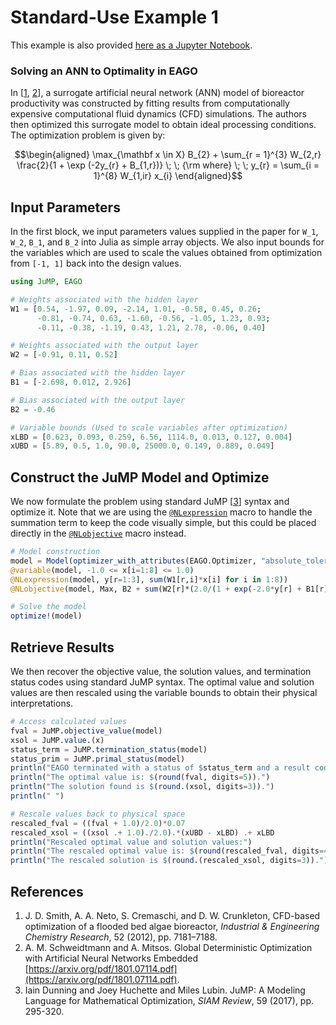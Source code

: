 # Standard-Use Example 1

This example is also provided [here as a Jupyter Notebook](https://github.com/PSORLab/EAGO-notebooks/blob/master/notebooks/nlpopt_explicit_ann.ipynb).

### Solving an ANN to Optimality in EAGO

In [[1](#References), [2](#References)], a surrogate artificial neural network (ANN) model of bioreactor productivity was constructed by fitting results from computationally expensive computational fluid dynamics (CFD) simulations. The authors then optimized this surrogate model to obtain ideal processing conditions. The optimization problem is given by:

```math
\begin{aligned}
\max_{\mathbf x \in X} B_{2} + \sum_{r = 1}^{3} W_{2,r} \frac{2}{1 + \exp (-2y_{r} + B_{1,r})} \; \; {\rm where} \; \; y_{r} = \sum_{i = 1}^{8} W_{1,ir} x_{i}
\end{aligned}
```

## Input Parameters

In the first block, we input parameters values supplied in the paper for ``W_1``, ``W_2``, ``B_1``, and ``B_2`` into Julia as simple array objects. We also input bounds for the variables which are used to scale the values obtained from optimization from ``[-1, 1]`` back into the design values.

```julia
using JuMP, EAGO

# Weights associated with the hidden layer
W1 = [0.54, -1.97, 0.09, -2.14, 1.01, -0.58, 0.45, 0.26;
      -0.81, -0.74, 0.63, -1.60, -0.56, -1.05, 1.23, 0.93;
      -0.11, -0.38, -1.19, 0.43, 1.21, 2.78, -0.06, 0.40]

# Weights associated with the output layer
W2 = [-0.91, 0.11, 0.52]

# Bias associated with the hidden layer
B1 = [-2.698, 0.012, 2.926]

# Bias associated with the output layer
B2 = -0.46

# Variable bounds (Used to scale variables after optimization)
xLBD = [0.623, 0.093, 0.259, 6.56, 1114.0, 0.013, 0.127, 0.004]
xUBD = [5.89, 0.5, 1.0, 90.0, 25000.0, 0.149, 0.889, 0.049]
```

## Construct the JuMP Model and Optimize

We now formulate the problem using standard JuMP [[3](#References)] syntax and optimize it. Note that we are using the [`@NLexpression`](https://jump.dev/JuMP.jl/stable/api/JuMP/#JuMP.@NLexpression) macro to handle the summation term to keep the code visually simple, but this could be placed directly in the [`@NLobjective`](https://jump.dev/JuMP.jl/stable/api/JuMP/#JuMP.@NLobjective) macro instead.

```julia
# Model construction
model = Model(optimizer_with_attributes(EAGO.Optimizer, "absolute_tolerance" => 0.001))
@variable(model, -1.0 <= x[i=1:8] <= 1.0)
@NLexpression(model, y[r=1:3], sum(W1[r,i]*x[i] for i in 1:8))
@NLobjective(model, Max, B2 + sum(W2[r]*(2.0/(1 + exp(-2.0*y[r] + B1[r]))) for r=1:3))

# Solve the model
optimize!(model)
```

## Retrieve Results

We then recover the objective value, the solution values, and termination status codes using standard JuMP syntax. The optimal value and solution values are then rescaled using the variable bounds to obtain their physical interpretations.

```julia
# Access calculated values
fval = JuMP.objective_value(model)
xsol = JuMP.value.(x)
status_term = JuMP.termination_status(model)
status_prim = JuMP.primal_status(model)
println("EAGO terminated with a status of $status_term and a result code of $status_prim.")
println("The optimal value is: $(round(fval, digits=5)).")
println("The solution found is $(round.(xsol, digits=3)).")
println(" ")

# Rescale values back to physical space
rescaled_fval = ((fval + 1.0)/2.0)*0.07
rescaled_xsol = ((xsol .+ 1.0)./2.0).*(xUBD - xLBD) .+ xLBD
println("Rescaled optimal value and solution values:")
println("The rescaled optimal value is: $(round(rescaled_fval, digits=4))")
println("The rescaled solution is $(round.(rescaled_xsol, digits=3)).")
```

## References

1. J. D. Smith, A. A. Neto, S. Cremaschi, and D. W. Crunkleton, CFD-based optimization of a flooded bed algae bioreactor, *Industrial & Engineering Chemistry Research*, 52 (2012), pp. 7181–7188.
2. A. M. Schweidtmann and A. Mitsos. Global Deterministic Optimization with Artificial Neural Networks Embedded [https://arxiv.org/pdf/1801.07114.pdf](https://arxiv.org/pdf/1801.07114.pdf).
3. Iain Dunning and Joey Huchette and Miles Lubin. JuMP: A Modeling Language for Mathematical Optimization, *SIAM Review*, 59 (2017), pp. 295-320.
